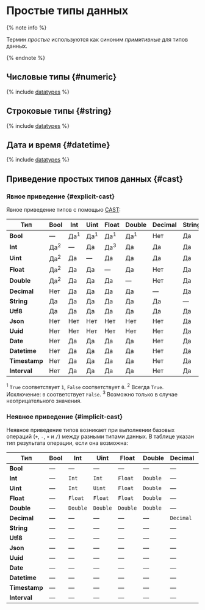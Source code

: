 # Простые типы данных

{% note info %}

Термин _простые_ используются как синоним _примитивные_ для типов данных.

{% endnote %}

## Числовые типы {#numeric}

{% include [datatypes](../../../_includes/datatypes_primitive_number.md) %}

## Строковые типы {#string}

{% include [datatypes](../../../_includes/datatypes_primitive_string.md) %}

## Дата и время {#datetime}

{% include [datatypes](../../../_includes/datatypes_primitive_datetime.md) %}

## Приведение простых типов данных {#cast}

### Явное приведение {#explicit-cast}

Явное приведение типов с помощью [CAST](../syntax/expressions.md#cast):

Тип | Bool | Int | Uint | Float | Double | Decimal | String | Utf8 | Json | Uuid | Date | Datetime | Timestamp | Interval
--- | --- | --- | --- | --- | --- | --- | --- | --- | --- | --- | --- | --- | --- | ---
**Bool** | — | Да<sup>1</sup> | Да<sup>1</sup> | Да<sup>1</sup> | Да<sup>1</sup> | Нет | Да | Нет | Нет | Нет | Нет | Нет | Нет | Нет
**Int** | Да<sup>2</sup> | — | Да | Да<sup>3</sup> | Да | Да | Да | Нет | Нет | Нет | Да | Да | Да | Да
**Uint** | Да<sup>2</sup> | Да | — | Да | Да | Да | Да | Нет | Нет | Нет | Да | Да | Да | Да
**Float** | Да<sup>2</sup> | Да | Да | — | Да | Нет | Да | Нет | Нет | Нет | Нет | Нет | Нет | Нет
**Double** | Да<sup>2</sup> | Да | Да | Да | — | Нет | Да | Нет | Нет | Нет | Нет | Нет | Нет | Нет
**Decimal** | Нет | Да | Да | Да | Да | — | Да | Нет | Нет | Нет | Нет | Нет | Нет | Нет
**String** | Да | Да | Да | Да | Да | Да | — | Да | Да | Да | Да | Да | Да | Да
**Utf8** | Да | Да | Да | Да | Да | Да | Да | — | Нет | Нет | Да | Да | Да | Да
**Json** | Нет | Нет | Нет | Нет | Нет | Нет | Да | Да | — | Нет | Нет | Нет | Нет | Нет
**Uuid** | Нет | Нет | Нет | Нет | Нет | Нет | Да | Нет | Нет | — | Нет | Нет | Нет | Нет
**Date** | Нет | Да | Да | Да | Да | Нет | Да | Нет | Нет | Нет | — | Да | Да | Нет
**Datetime** | Нет | Да | Да | Да | Да | Нет | Да | Нет | Нет | Нет | Да | — | Да | Нет
**Timestamp** | Нет | Да | Да | Да | Да | Нет | Да | Нет | Нет | Нет | Да | Да | — | Нет
**Interval** | Нет | Да | Да | Да | Да | Нет | Да | Нет | Нет | Нет | Нет | Нет | Нет | — | —

<sup>1</sup> `True` соответствует `1`, `False` соответствует `0`.
<sup>2</sup> Всегда `True`. Исключение: `0` соответствует `False`.
<sup>3</sup> Возможно только в случае неотрицательного значения.

### Неявное приведение {#implicit-cast}

Неявное приведение типов возникает при выполнении базовых операций (`+`, `-`, `×` и `/`) между разными типами данных. В таблице указан тип результата операции, если она возможна:

Тип | Bool | Int | Uint | Float | Double | Decimal | String | Utf8 | Json | Uuid | Date | Datetime | Timestamp | Interval
--- | --- | --- | --- | --- | --- | --- | --- | --- | --- | --- | --- | --- | --- | ---
**Bool** | — | — | — | — | — | — | — | — | — | — | — | — | — | —
**Int** | — | `Int` | `Int` | `Float` | `Double` | — | — | — | — | — | — | — | — | —
**Uint** | — | `Int` | `Uint` | `Float` | `Double` | — | — | — | — | — | — | — | — | —
**Float** | — | `Float` | `Float` | `Float` | `Double` | — | — | — | — | — | — | — | — | —
**Double** | — | `Double` | `Double` | `Double` | `Double` | — | — | — | — | — | — | — | — | —
**Decimal** | — | — | — | — | — | `Decimal` | — | — | — | — | — | — | — | —
**String** | — | — | — | — | — | — | — | — | — | — | — | — | — | —
**Utf8** | — | — | — | — | — | — | — | — | — | — | — | — | — | —
**Json** | — | — | — | — | — | — | — | — | — | — | — | — | — | —
**Uuid** | — | — | — | — | — | — | — | — | — | — | — | — | — | —
**Date** | — | — | — | — | — | — | — | — | — | — | — | — | — | `Date`
**Datetime** | — | — | — | — | — | — | — | — | — | — | — | — | — | `Datetime`
**Timestamp** | — | — | — | — | — | — | — | — | — | — | — | — | — | `Timestamp`
**Interval** | — | — | — | — | — | — | — | — | — | — | `Date` | `Datetime` | `Timestamp` | `Interval`
